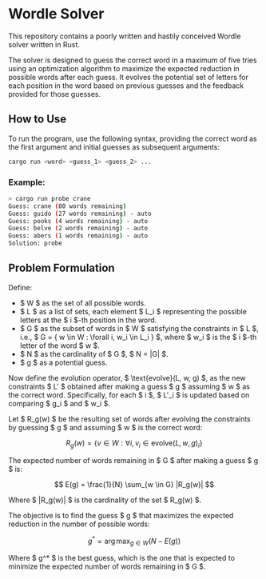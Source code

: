 # Wordle Solver

This repository contains a poorly written and hastily conceived Wordle solver written in Rust.

The solver is designed to guess the correct word in a maximum of five tries using an optimization algorithm to maximize the expected reduction in possible words after each guess. It evolves the potential set of letters for each position in the word based on previous guesses and the feedback provided for those guesses.

## How to Use

To run the program, use the following syntax, providing the correct word as the first argument and initial guesses as subsequent arguments:

```bash
cargo run <word> <guess_1> <guess_2> ...
```

### Example:

```bash
> cargo run probe crane
Guess: crane (80 words remaining)
Guess: guido (27 words remaining) - auto
Guess: pooks (4 words remaining) - auto
Guess: belve (2 words remaining) - auto
Guess: abers (1 words remaining) - auto
Solution: probe
```

## Problem Formulation

Define:

- $ W $ as the set of all possible words.
- $ L $ as a list of sets, each element $ L_i $ representing the possible letters at the $ i $-th position in the word.
- $ G $ as the subset of words in $ W $ satisfying the constraints in $ L $, i.e., $ G = \{ w \in W : \forall i, w_i \in L_i \} $, where $ w_i $ is the $ i $-th letter of the word $ w $.
- $ N $ as the cardinality of $ G $, $ N = |G| $.
- $ g $ as a potential guess.

Now define the evolution operator, $ \text{evolve}(L, w, g) $, as the new constraints $ L' $ obtained after making a guess $ g $ assuming $ w $ as the correct word. Specifically, for each $ i $, $ L'_i $ is updated based on comparing $ g_i $ and $ w_i $.

Let $ R_g(w) $ be the resulting set of words after evolving the constraints by guessing $ g $ and assuming $ w $ is the correct word:

$$
R_g(w) = \{ v \in W : \forall i, v_i \in \text{evolve}(L, w, g)_i \}
$$

The expected number of words remaining in $ G $ after making a guess $ g $ is:

$$
E(g) = \frac{1}{N} \sum_{w \in G} |R_g(w)|
$$

Where $ |R_g(w)| $ is the cardinality of the set $ R_g(w) $.

The objective is to find the guess $ g $ that maximizes the expected reduction in the number of possible words:

$$
g^* = \arg \max_{g \in W} (N - E(g))
$$

Where $ g^* $ is the best guess, which is the one that is expected to minimize the expected number of words remaining in $ G $.

